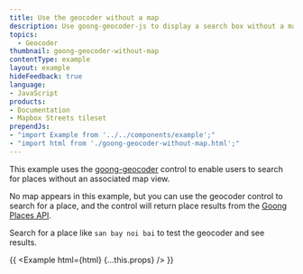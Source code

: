 ```yaml
---
title: Use the geocoder without a map
description: Use goong-geocoder-js to display a search box without a map.
topics:
  - Geocoder
thumbnail: goong-geocoder-without-map
contentType: example
layout: example
hideFeedback: true
language:
- JavaScript
products:
- Documentation
- Mapbox Streets tileset
prependJs:
- "import Example from '../../components/example';"
- "import html from './goong-geocoder-without-map.html';"
---
```

This example uses the [goong-geocoder](https://github.com/goong-io/goong-geocoder-js) control to enable users to search for places without an associated map view.

No map appears in this example, but you can use the geocoder control to search for a place, and the control will return place results from the [Goong Places API](https://docs.goong.io/rest/place/).

Search for a place like `san bay noi bai` to test the geocoder and see results.

{{ <Example html={html} {...this.props} /> }}
